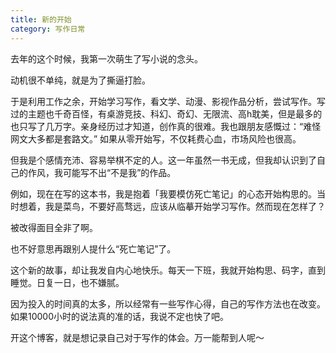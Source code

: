 ```yaml
---
title: 新的开始
category: 写作日常
---
```


去年的这个时候，我第一次萌生了写小说的念头。

动机很不单纯，就是为了撕逼打脸。

于是利用工作之余，开始学习写作，看文学、动漫、影视作品分析，尝试写作。写过的主题也千奇百怪，有桌游竞技、科幻、奇幻、无限流、高h耽美，但是最多的也只写了几万字。亲身经历过才知道，创作真的很难。我也跟朋友感慨过：“难怪网文大多都是套路文。” 如果从零开始写，不仅耗费心血，市场风险也很高。

但我是个感情充沛、容易举棋不定的人。这一年虽然一书无成，但我却认识到了自己的作风，我可能写不出“不是我”的作品。
<!--more-->

例如，现在在写的这本书，我是抱着「我要模仿死亡笔记」的心态开始构思的。当时想着，我是菜鸟，不要好高骛远，应该从临摹开始学习写作。然而现在怎样了？

被改得面目全非了啊。

也不好意思再跟别人提什么“死亡笔记”了。

这个新的故事，却让我发自内心地快乐。每天一下班，我就开始构思、码字，直到睡觉。日复一日，也不嫌腻。

因为投入的时间真的太多，所以经常有一些写作心得，自己的写作方法也在改变。如果10000小时的说法真的准的话，我说不定也快了吧。

开这个博客，就是想记录自己对于写作的体会。万一能帮到人呢～
